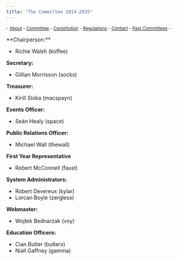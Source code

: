 ```yaml
---
title: "The Committee 2014-2015"
---
```


 <sub> - [About](../../) - [Committee](../../committee) - [Constitution](../../constitution) - [Regulations](../../regulations) - [Contact](../../contact) - [Past Committees](../../past-committees) -</sub>
<div>**Chairperson:**</div>

*   Richie Walsh (koffee)

**Secretary:**

*   Gillian Morrisson (socks)

**Treasurer:**

*   Kirill Sloka (macspayn)

**Events Officer:**

*   Seán Healy (space)

**Public Relations Officer:**

*   Michael Wall (thewall)

**First Year Representative**

*   Robert McConnell (faust)

**System Administrators:**

*   Robert Devereux (kylar)
*   Lorcan Boyle (zergless)

**Webmaster:**

*   Wojtek Bednarzak (voy)

**Education Officers:**

*   Cian Butler (butlerx)
*   Niall Gaffney (gamma)
